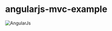 ﻿# angularjs-mvc-example

![AngularJs](https://user-images.githubusercontent.com/8300694/64766210-d994bb00-d56f-11e9-8ec6-3511898bdc0e.gif)
